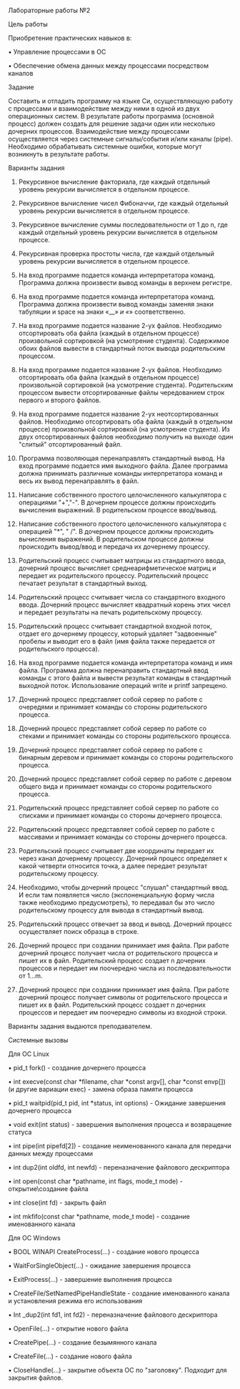 Лабораторные работы №2

Цель работы

Приобретение практических навыков в:

• Управление процессами в ОС

• Обеспечение обмена данных между процессами посредством каналов

Задание

Составить и отладить программу на языке Си, осуществляющую работу с процессами и взаимодействие между ними в одной из двух операционных систем. В результате работы программа (основной процесс) должен создать для решение задачи один или несколько дочерних процессов. Взаимодействие между процессами осуществляется через системные сигналы/события и/или каналы (pipe).
Необходимо обрабатывать системные ошибки, которые могут возникнуть в результате работы.
 
Варианты задания

1. Рекурсивное вычисление факториала, где каждый отдельный уровень рекурсии вычисляется в отдельном процессе.

2. Рекурсивное вычисление чисел Фибоначчи, где каждый отдельный уровень рекурсии вычисляется в отдельном процессе.

3. Рекурсивное вычисление суммы последовательности от 1 до n, где каждый отдельный уровень рекурсии вычисляется в отдельном процессе.

4. Рекурсивная проверка простоты числа, где каждый отдельный уровень рекурсии вычисляется в отдельном процессе.

5. На вход программе подается команда интерпретатора команд. Программа должна произвести вывод команды в верхнем регистре.

6. На вход программе подается команда интерпретатора команд. Программа должна произвести вывод команды заменяя знаки табуляции и space на знаки «___» и «_» соответственно.

7. На вход программе подается название 2-ух файлов. Необходимо отсортировать оба файла (каждый в отдельном процессе) произвольной сортировкой (на усмотрение студента). Содержимое обоих файлов вывести в стандартный поток вывода родительским процессом.

8. На вход программе подается название 2-ух файлов. Необходимо отсортировать оба файла (каждый в отдельном процессе) произвольной сортировкой (на усмотрение студента). Родительским процессом вывести отсортированные файлы чередованием строк первого и второго файлов.

9. На вход программе подается название 2-ух неотсортированных файлов. Необходимо отсортировать оба файла (каждый в отдельном процессе) произвольной сортировкой (на усмотрение студента). Из двух отсортированных файлов необходимо получить на выходе один "слитый" отсортированный файл.

10. Программа позволяющая перенаправлять стандартный вывод. На вход программе подается имя выходного файла. Далее программа должна принимать различные команды интерпретатора команд и весь их вывод перенаправлять в файл.

11. Написание собственного простого целочисленного калькулятора с операциями "+","-". В дочернем процессе должны происходить вычисления выражений. В родительском процессе ввод/вывод.

12. Написание собственного простого целочисленного калькулятора с операцией "*", " /". В дочернем процессе должны происходить вычисления выражений. В родительском процессе должны происходить вывод/ввод и передача их дочернему процессу.

13. Родительский процесс считывает матрицы из стандартного ввода, дочерний процесс вычисляет среднеарифметическое матриц и передает их родительского процессу. Родительский процесс печатает результат в стандартный выход.

14. Родительский процесс считывает числа со стандартного входного ввода. Дочерний процесс вычисляет квадратный корень этих чисел и передает результаты на печать родительскому процессу.

15. Родительский процесс считывает стандартной входной поток, отдает его дочернему процессу, который удаляет "задвоенные" пробелы и выводит его в файл (имя файла также передается от родительского процесса).

16. На вход программе подается команда интерпретатора команд и имя файла. Программа должна перенаправить стандартный ввод команды с этого файла и вывести результат команды в стандартный выходной поток. Использование операций write и printf запрещено.

17. Дочерний процесс представляет собой сервер по работе с очередями и принимает команды со стороны родительского процесса.

18. Дочерний процесс представляет собой сервер по работе со стеками и принимает команды со стороны родительского процесса.

19. Дочерний процесс представляет собой сервер по работе с бинарным деревом и принимает команды со стороны родительского процесса.

20. Дочерний процесс представляет собой сервер по работе с деревом общего вида и принимает команды со стороны родительского процесса.

21. Родительский процесс представляет собой сервер по работе со списками и принимает команды со стороны дочернего процесса.

22. Родительский процесс представляет собой сервер по работе с массивами и принимает команды со стороны дочернего процесса.

23. Родительский процесс считывает две координаты передает их через канал дочернему процессу. Дочерний процесс определяет к какой четверти относится точка, а далее передает результат родительскому процессу.

24. Необходимо, чтобы дочерний процесс "слушал" стандартный ввод. И если там появляется число (экспоненциальную форму числа также необходимо предусмотреть), то передавал бы это число родительскому процессу для вывода в стандартный вывод. 

25. Родительский процесс отвечает за ввод и вывод. Дочерний процесс осуществляет поиск образца в строке.

26. Дочерний процесс при создании принимает имя файла. При работе дочерний процесс получает числа от родительского процесса и пишет их в файл. Родительский процесс создает n дочерних процессов и передает им поочередно числа из последовательности от 1...m.

27. Дочерний процесс при создании принимает имя файла. При работе дочерний процесс получает символы от родительского процесса и пишет их в файл. Родительский процесс создает n дочерних процессов и передает им поочередно символы из входной строки.

Варианты задания выдаются преподавателем.

Системные вызовы

Для ОС Linux

• pid_t fork() - создание дочернего процесса

• int execve(const char *filename, char *const argv[], char *const envp[]) (и другие вариации exec) - замена образа памяти процесса

• pid_t waitpid(pid_t pid, int *status, int options) - Ожидание завершения дочернего процесса

• void exit(int status) - завершения выполнения процесса и возвращение статуса

• int pipe(int pipefd[2]) - создание неименованного канала для передачи данных между процессами

• int dup2(int oldfd, int newfd) - переназначение файлового дескриптора

• int open(const char *pathname, int flags, mode_t mode) - открытие\создание файла

• int close(int fd) - закрыть файл

• int mkfifo(const char *pathname, mode_t mode) - создание именованного канала

Для ОС Windows

• BOOL WINAPI CreateProcess(…) - создание нового процесса

• WaitForSingleObject(…) - ожидание завершения процесса

• ExitProcess(…) - завершение выполнения процесса

• CreateFile/SetNamedPipeHandleState - создание именованного канала и установления режима его использования

• Int _dup2(int fd1, int fd2) - переназначение файлового дескриптора

• OpenFile(…) - открытие нового файла

• CreatePipe(…) - создание безымянного канала

• CreateFile(…) - создание нового файла

• CloseHandle(…) - закрытие объекта ОС по "заголовку". Подходит для закрытия файлов.
